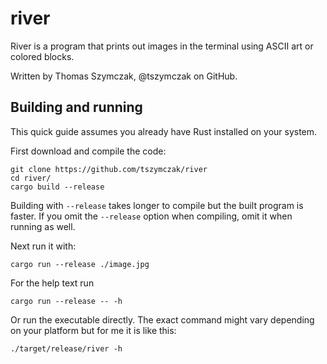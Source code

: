 # river
River is a program that prints out images in the terminal using ASCII art
or colored blocks.

Written by Thomas Szymczak, @tszymczak on GitHub.

## Building and running
This quick guide assumes you already have Rust installed on your system.

First download and compile the code:
```
git clone https://github.com/tszymczak/river
cd river/
cargo build --release
```
Building with ```--release``` takes longer to compile but the built program is faster. If you omit the ```--release``` option when compiling, omit it when running as well.

Next run it with:
```
cargo run --release ./image.jpg
```

For the help text run
```
cargo run --release -- -h
```

Or run the executable directly. The exact command might vary depending on your platform but for me it is like this:
```
./target/release/river -h
```
